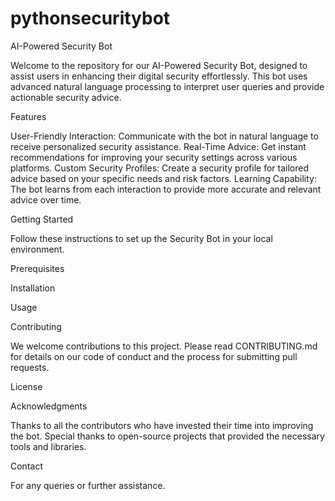 # pythonsecuritybot
AI-Powered Security Bot

Welcome to the repository for our AI-Powered Security Bot, designed to assist users in enhancing their digital security effortlessly. This bot uses advanced natural language processing to interpret user queries and provide actionable security advice.

Features

User-Friendly Interaction: Communicate with the bot in natural language to receive personalized security assistance.
Real-Time Advice: Get instant recommendations for improving your security settings across various platforms.
Custom Security Profiles: Create a security profile for tailored advice based on your specific needs and risk factors.
Learning Capability: The bot learns from each interaction to provide more accurate and relevant advice over time.

Getting Started

Follow these instructions to set up the Security Bot in your local environment.

Prerequisites

Installation

Usage

Contributing

We welcome contributions to this project. Please read CONTRIBUTING.md for details on our code of conduct and the process for submitting pull requests.

License

Acknowledgments

Thanks to all the contributors who have invested their time into improving the bot.
Special thanks to open-source projects that provided the necessary tools and libraries.

Contact

For any queries or further assistance.
